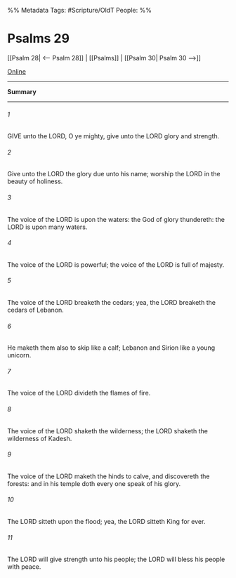 

%% Metadata
Tags: #Scripture/OldT
People: 
%%
# Psalms 29
[[Psalm 28| <-- Psalm 28]] | [[Psalms]] | [[Psalm 30| Psalm 30 -->]]

[Online](https://churchofjesuschrist.org/study/scriptures/ot/ps/29?lang=eng)

---
__Summary__



---

###### 1
GIVE unto the LORD, O ye mighty, give unto the LORD glory and strength.
###### 2
Give unto the LORD the glory due unto his name; worship the LORD in the beauty of holiness.
###### 3
The voice of the LORD is upon the waters: the God of glory thundereth: the LORD is upon many waters.
###### 4
The voice of the LORD is powerful; the voice of the LORD is full of majesty.
###### 5
The voice of the LORD breaketh the cedars; yea, the LORD breaketh the cedars of Lebanon.
###### 6
He maketh them also to skip like a calf; Lebanon and Sirion like a young unicorn.
###### 7
The voice of the LORD divideth the flames of fire.
###### 8
The voice of the LORD shaketh the wilderness; the LORD shaketh the wilderness of Kadesh.
###### 9
The voice of the LORD maketh the hinds to calve, and discovereth the forests: and in his temple doth every one speak of his glory.
###### 10
The LORD sitteth upon the flood; yea, the LORD sitteth King for ever.
###### 11
The LORD will give strength unto his people; the LORD will bless his people with peace.



